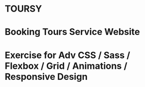 # TOURSY 
# Booking Tours Service Website
# Exercise for Adv CSS / Sass / Flexbox / Grid / Animations / Responsive Design
